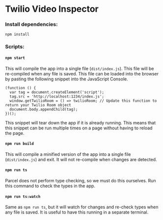# Twilio Video Inspector

### Install dependencies:

```
npm install
```

### Scripts:

#### `npm start`

This will compile the app into a single file (`dist/index.js`). This file will be re-compiled when any file is saved. This file can be loaded into the browser by pasting the following snippet into the JavaScript Console.

```
(function () {
  var tag = document.createElement('script');
  tag.src = 'http://localhost:1234/index.js';
  window.getTwilioRoom = () => twilioRoom; // Update this function to return your Twilio Room object
  document.body.appendChild(tag);
})();
```

This snippet will tear down the app if it is already running. This means that this snippet can be run multiple times on a page without having to reload the page.

#### `npm run build`

This will compile a minified version of the app into a single file (`dist/index.js`) and exit. It will not re-compile when changes are detected.

#### `npm run ts`

Parcel does not perform type checking, so we must do this ourselves. Run this command to check the types in the app.

#### `npm run ts:watch`

Same as `npm run ts`, but it will watch for changes and re-check types when any file is saved. It is useful to have this running in a separate terminal.
